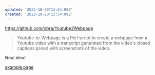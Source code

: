 ```yaml
---
updated: '2023-10-20T13:54:09Z'
created: '2023-10-20T13:54:09Z'
---
```

https://github.com/obra/Youtube2Webpage

> Youtube-to-Webpage is a Perl script to create a webpage from a Youtube video with a transcript generated from the video's closed captions paired with screenshots of the video.

Neat idea!

[example page](https://obra.github.io/Youtube2Webpage/example/)